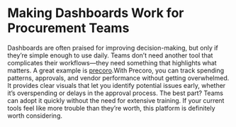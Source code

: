 # Making Dashboards Work for Procurement Teams
Dashboards are often praised for improving decision-making, but only if they’re simple enough to use daily. Teams don’t need another tool that complicates their workflows—they need something that highlights what matters. A great example is [precoro](https://precoro.com/blog/procurement-reporting-and-dashboards/).With Precoro, you can track spending patterns, approvals, and vendor performance without getting overwhelmed. It provides clear visuals that let you identify potential issues early, whether it’s overspending or delays in the approval process. The best part? Teams can adopt it quickly without the need for extensive training. If your current tools feel like more trouble than they’re worth, this platform is definitely worth considering.

